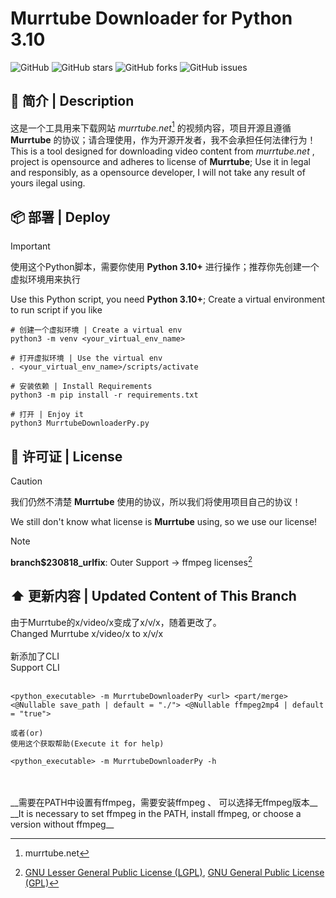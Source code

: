 # __Murrtube Downloader for Python 3.10__

![GitHub](https://img.shields.io/github/license/forCarbondoXD/MurrtubeDownloaderPy)
![GitHub stars](https://img.shields.io/github/stars/forCarbondoXD/MurrtubeDownloaderPy)
![GitHub forks](https://img.shields.io/github/forks/forCarbondoXD/MurrtubeDownloaderPy)
![GitHub issues](https://img.shields.io/github/issues/forCarbondoXD/MurrtubeDownloaderPy)

## 📕 简介 | Description

这是一个工具用来下载网站 _murrtube.net_[^website] 的视频内容，项目开源且遵循 __Murrtube__ 的协议；请合理使用，作为开源开发者，我不会承担任何法律行为！
<br>This is a tool designed for downloading video content from _murrtube.net_ , project is opensource and adheres to license of __Murrtube__; Use it in legal and responsibly, as a opensource developer, I will not take any result of yours ilegal using.

## 📦 部署 | Deploy

> [!IMPORTANT]
> 使用这个Python脚本，需要你使用 __Python 3.10+__ 进行操作；推荐你先创建一个虚拟环境用来执行
>   
> Use this Python script, you need __Python 3.10+__; Create a virtual environment to run script if you like

```
# 创建一个虚拟环境 | Create a virtual env
python3 -m venv <your_virtual_env_name>

# 打开虚拟环境 | Use the virtual env
. <your_virtual_env_name>/scripts/activate

# 安装依赖 | Install Requirements
python3 -m pip install -r requirements.txt

# 打开 | Enjoy it
python3 MurrtubeDownloaderPy.py
```

## 🧾 许可证 | License
> [!CAUTION]
> 我们仍然不清楚 __Murrtube__ 使用的协议，所以我们将使用项目自己的协议！
>
> We still don't know what license is __Murrtube__ using, so we use our license!

> [!NOTE]
> __branch$230818_urlfix__: Outer Support -> ffmpeg licenses[^ffmpeg_lic]

## ⬆️ 更新内容 | Updated Content of This Branch

由于Murrtube的x/video/x变成了x/v/x，随着更改了。
<br />
Changed Murrtube x/video/x to x/v/x
<br />
<br />
新添加了CLI
<br />
Support CLI
<br />
<br />
```shell
<python_executable> -m MurrtubeDownloaderPy <url> <part/merge> <@Nullable save_path | default = "./"> <@Nullable ffmpeg2mp4 | default = "true">

或者(or)
使用这个获取帮助(Execute it for help)

<python_executable> -m MurrtubeDownloaderPy -h
```
<br />
<br />
__需要在PATH中设置有ffmpeg，需要安装ffmpeg 、 可以选择无ffmpeg版本__
__It is necessary to set ffmpeg in the PATH, install ffmpeg, or choose a version without ffmpeg__

[^website]: murrtube.net
[^ffmpeg_lic]: [GNU Lesser General Public License (LGPL)](https://www.gnu.org/licenses/#LGPL), [GNU General Public License (GPL)](https://www.gnu.org/licenses/#GPL)
